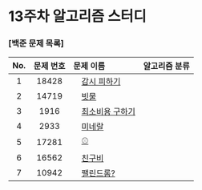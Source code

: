 # 13주차 알고리즘 스터디
### [백준 문제 목록]
|No.|문제 번호|문제 이름|알고리즘 분류|
|:---:|:---:|:---|:---:| 
|1|18428|<img src="https://d2gd6pc034wcta.cloudfront.net/tier/10.svg" width="12"> [감시 피하기](https://www.acmicpc.net/problem/18428)|| 
|2|14719|<img src="https://d2gd6pc034wcta.cloudfront.net/tier/11.svg" width="12"> [빗물](https://www.acmicpc.net/problem/14719)|| 
|3|1916|<img src="https://d2gd6pc034wcta.cloudfront.net/tier/11.svg" width="12"> [최소비용 구하기](https://www.acmicpc.net/problem/1916)||
|4|2933|<img src="https://d2gd6pc034wcta.cloudfront.net/tier/13.svg" width="12"> [미네랄](https://www.acmicpc.net/problem/2933)||
|5|17281|<img src="https://d2gd6pc034wcta.cloudfront.net/tier/12.svg" width="12"> [⚾](https://www.acmicpc.net/problem/17281)||
|6|16562|<img src="https://d2gd6pc034wcta.cloudfront.net/tier/13.svg" width="12"> [친구비](https://www.acmicpc.net/problem/16562)|| 
|7|10942|<img src="https://d2gd6pc034wcta.cloudfront.net/tier/14.svg" width="12"> [팰린드롬?](https://www.acmicpc.net/problem/10942)||
